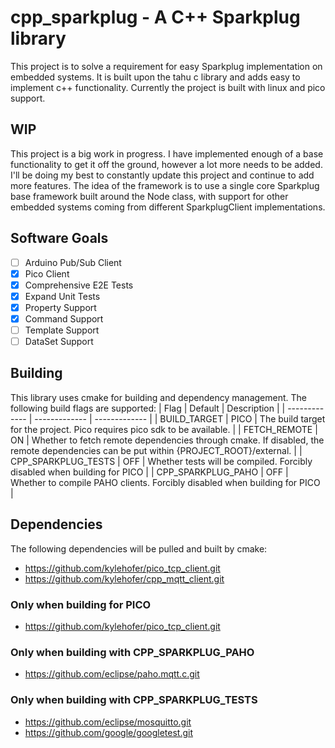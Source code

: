
# cpp_sparkplug - A C++ Sparkplug library
This project is to solve a requirement for easy Sparkplug implementation on embedded systems. It is built upon the tahu c library and adds easy to implement c++ functionality. Currently the project is built with linux and pico support.

## WIP
This project is a big work in progress. I have implemented enough of a base functionality to get it off the ground, however a lot more needs to be added. I'll be doing my best to constantly update this project and continue to add more features. The idea of the framework is to use a single core Sparkplug base framework built around the Node class, with support for other embedded systems coming from different SparkplugClient implementations.

## Software Goals
- [ ] Arduino Pub/Sub Client
- [X] Pico Client
- [X] Comprehensive E2E Tests
- [X] Expand Unit Tests
- [X] Property Support
- [X] Command Support
- [ ] Template Support
- [ ] DataSet Support

## Building
This library uses cmake for building and dependency management.
The following build flags are supported:
| Flag  | Default | Description |
| ------------- | ------------- |  ------------- |
| BUILD_TARGET | PICO | The build target for the project. Pico requires pico sdk to be available. |
| FETCH_REMOTE | ON | Whether to fetch remote dependencies through cmake. If disabled, the remote dependencies can be put within {PROJECT_ROOT}/external. |
| CPP_SPARKPLUG_TESTS | OFF | Whether tests will be compiled. Forcibly disabled when building for PICO |
| CPP_SPARKPLUG_PAHO | OFF | Whether to compile PAHO clients. Forcibly disabled when building for PICO |

## Dependencies
The following dependencies will be pulled and built by cmake:
- https://github.com/kylehofer/pico_tcp_client.git
- https://github.com/kylehofer/cpp_mqtt_client.git
### Only when building for PICO
- https://github.com/kylehofer/pico_tcp_client.git
### Only when building with CPP_SPARKPLUG_PAHO
- https://github.com/eclipse/paho.mqtt.c.git
### Only when building with CPP_SPARKPLUG_TESTS
- https://github.com/eclipse/mosquitto.git
- https://github.com/google/googletest.git
